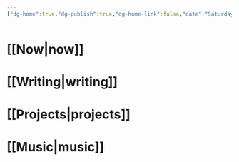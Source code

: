 ```yaml
---
{"dg-home":true,"dg-publish":true,"dg-home-link":false,"date":"Saturday, April 2nd 2022, 12:29:59 pm","lastmod":"Thursday, April 7th 2022, 11:06:59 pm","permalink":"/web-index/","tags":"gardenEntry","dgHomeLink":false,"dgPassFrontmatter":true}
---
```


# [[Now|now]]
# [[Writing|writing]]
# [[Projects|projects]]
# [[Music|music]]
